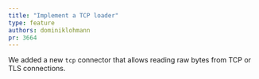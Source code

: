 ```yaml
---
title: "Implement a TCP loader"
type: feature
authors: dominiklohmann
pr: 3664
---
```


We added a new `tcp` connector that allows reading raw bytes
from TCP or TLS connections.
